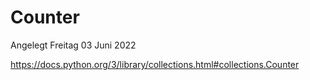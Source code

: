 # Counter
Angelegt Freitag 03 Juni 2022

<https://docs.python.org/3/library/collections.html#collections.Counter>

